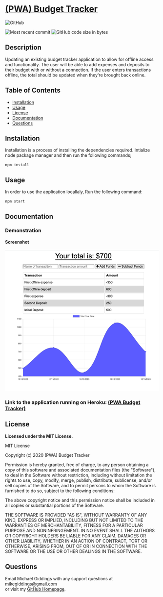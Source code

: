 
# [(PWA) Budget Tracker](https://github.com/fondofhats/pwa-budget-tracker)
  
  ![GitHub](https://img.shields.io/github/license/fondofhats/pwa-budget-tracker?style=plastic)
  
  ![Most recent commit](https://img.shields.io/github/last-commit/fondofhats/pwa-budget-tracker)
  ![GitHub code size in bytes](https://img.shields.io/github/languages/code-size/fondofhats/pwa-budget-tracker)

## Description

  Updating an existing budget tracker application to allow for offline access and functionality. The user will be able to add expenses and deposits to their budget with or without a connection. If the user enters transactions offline, the total should be updated when they're brought back online.

## Table of Contents

* [Installation](##Installation)
* [Usage](##Usage)
* [License](##License)
* [Documentation](##Documentation)
* [Questions](##Questions)
  
## Installation

Installation is a process of installing the dependencies required.
Intialize node package manager and then run the following commands;  
```script
npm install
```  


## Usage

 In order to use the application locallaly, Run the following command:  
```script
npm start
```  

## Documentation

### Demonstration

#### Screenshot

![Screenshot of the Application](docs/pwa-budget-tracker.png?raw=true "Screenshot of the Application")
### Link to the application running on Heroku: [(PWA Budget Tracker)](https://pwa-budget-traker.herokuapp.com/)


## License

  **Licensed under the MIT License.**

 MIT License

Copyright (c) 2020 (PWA) Budget Tracker

Permission is hereby granted, free of charge, to any person obtaining a copy
of this software and associated documentation files (the "Software"), to deal
in the Software without restriction, including without limitation the rights
to use, copy, modify, merge, publish, distribute, sublicense, and/or sell
copies of the Software, and to permit persons to whom the Software is
furnished to do so, subject to the following conditions:

The above copyright notice and this permission notice shall be included in all
copies or substantial portions of the Software.

THE SOFTWARE IS PROVIDED "AS IS", WITHOUT WARRANTY OF ANY KIND, EXPRESS OR
IMPLIED, INCLUDING BUT NOT LIMITED TO THE WARRANTIES OF MERCHANTABILITY,
FITNESS FOR A PARTICULAR PURPOSE AND NONINFRINGEMENT. IN NO EVENT SHALL THE
AUTHORS OR COPYRIGHT HOLDERS BE LIABLE FOR ANY CLAIM, DAMAGES OR OTHER
LIABILITY, WHETHER IN AN ACTION OF CONTRACT, TORT OR OTHERWISE, ARISING FROM,
OUT OF OR IN CONNECTION WITH THE SOFTWARE OR THE USE OR OTHER DEALINGS IN THE
SOFTWARE.

## Questions  

Email Michael Giddings with any support questions at [mikegiddings@gmail.com](mailto:mikegiddings@gmail.com)\
or visit my [GitHub Homepage](https://github.com/fondofhats).
  